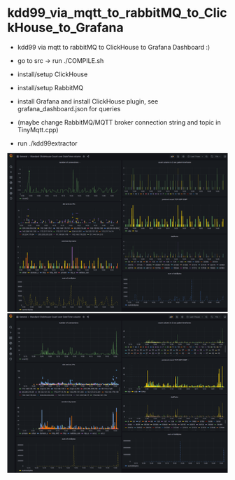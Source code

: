 # kdd99_via_mqtt_to_rabbitMQ_to_ClickHouse_to_Grafana

- kdd99 via mqtt to rabbitMQ to ClickHouse to Grafana Dashboard :)

- go to src -> run ./COMPILE.sh
- install/setup ClickHouse
- install/setup RabbitMQ
- install Grafana and install ClickHouse plugin, see grafana_dashboard.json for queries
- (maybe change RabbitMQ/MQTT broker connection string and topic in TinyMqtt.cpp)
- run ./kdd99extractor 



![Grafana Dashbaord 1hour](grafana_last_hour.png)
![Grafana Dashbaord 1hour](grafana_3hours.png)

